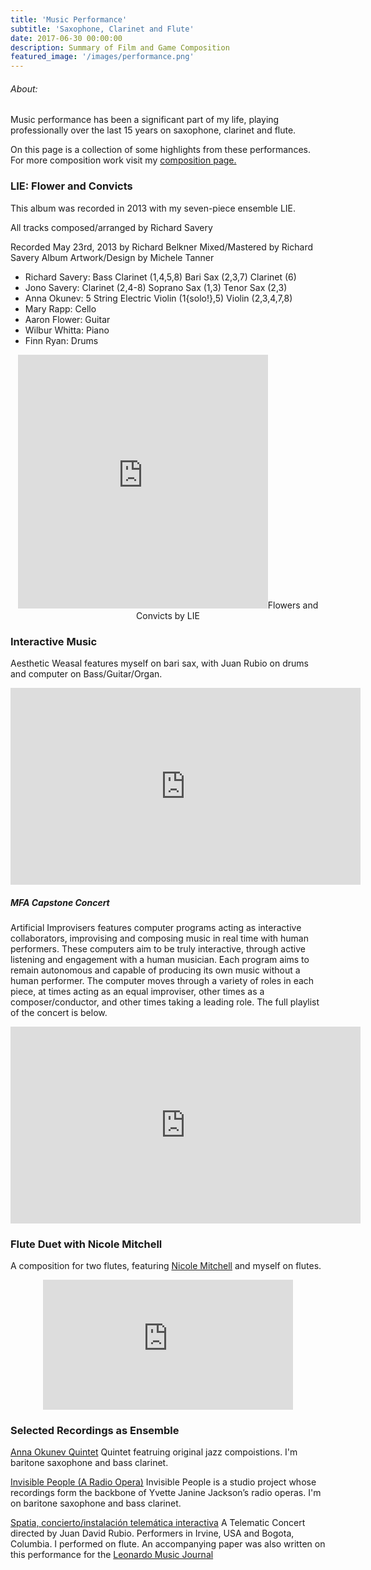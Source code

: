 ```yaml
---
title: 'Music Performance'
subtitle: 'Saxophone, Clarinet and Flute'
date: 2017-06-30 00:00:00
description: Summary of Film and Game Composition
featured_image: '/images/performance.png'
---
```

###### About:
Music performance has been a significant part of my life, playing professionally over the last 15 years on saxophone, clarinet and flute.

On this page is a collection of some highlights from these performances. For more composition work visit my [composition page.](/project/composition)

### LIE: Flower and Convicts
This album was recorded in 2013 with my seven-piece ensemble LIE.

All tracks composed/arranged by Richard Savery

Recorded May 23rd, 2013 by Richard Belkner
Mixed/Mastered by Richard Savery
Album Artwork/Design by Michele Tanner

- Richard Savery: Bass Clarinet (1,4,5,8) Bari Sax (2,3,7) Clarinet (6)
- Jono Savery: Clarinet (2,4-8) Soprano Sax (1,3) Tenor Sax (2,3)
- Anna Okunev: 5 String Electric Violin (1{solo!},5) Violin (2,3,4,7,8)
- Mary Rapp: Cello
- Aaron Flower: Guitar
- Wilbur Whitta: Piano
- Finn Ryan: Drums

<p align="center">
<iframe style="border: 0; width: 400px; height: 406px;" src="https://bandcamp.com/EmbeddedPlayer/album=2162772031/size=large/bgcol=ffffff/linkcol=0687f5/artwork=small/transparent=true/" seamless><a href="https://richardsavery.bandcamp.com/album/flowers-and-convicts"></iframe>Flowers and Convicts by LIE</a></iframe></p>

### Interactive Music
Aesthetic Weasal features myself on bari sax, with Juan Rubio on drums and computer on Bass/Guitar/Organ.
<iframe width="560" height="315" src="https://www.youtube.com/embed/PbPXrBGM3ps" frameborder="0" allow="accelerometer; autoplay; clipboard-write; encrypted-media; gyroscope; picture-in-picture" allowfullscreen></iframe>


##### MFA Capstone Concert

Artificial Improvisers features computer programs acting as interactive collaborators, improvising and composing music in real time with human performers. These computers aim to be truly interactive, through active listening and engagement with a human musician. Each program aims to remain autonomous and capable of producing its own music without a human performer. The computer moves through a variety of roles in each piece, at times acting as an equal improviser, other times as a composer/conductor, and other times taking a leading role. The full playlist of the concert is below.

<iframe width="560" height="315" src="https://www.youtube.com/embed/videoseries?list=PLTKANSuJYRFvJ1o4PxCYvhsAMmYhM_5Ad" frameborder="0" allow="accelerometer; autoplay; clipboard-write; encrypted-media; gyroscope; picture-in-picture" allowfullscreen></iframe>

### Flute Duet with Nicole Mitchell
A composition for two flutes, featuring [Nicole Mitchell](https://www.nicolemitchell.com/) and myself on flutes.
<p align="center"><iframe style="border: 0; width: 400px; height: 208px;" src="https://bandcamp.com/EmbeddedPlayer/album=504517863/size=large/bgcol=ffffff/linkcol=0687f5/artwork=small/transparent=true/" seamless><a href="https://richardsavery.bandcamp.com/album/cyclargus-erembis-flute-duets">Cyclargus Erembis - Flute Duets by richardsavery</a></iframe></p>

### Selected Recordings as Ensemble
[Anna Okunev Quintet](https://annaosavery.bandcamp.com/album/anna-savery-quintet)
Quintet featruing original jazz compoistions. I'm baritone saxophone and bass clarinet.


[Invisible People (A Radio Opera)](http://www.yvettejackson.com/ep01)
Invisible People is a studio project whose recordings form the backbone of Yvette Janine Jackson’s radio operas. I'm on baritone saxophone and bass clarinet.

[Spatia, concierto/instalación telemática interactiva](https://youtu.be/K9d6VVFLsUA)
A Telematic Concert directed by Juan David Rubio. Performers in Irvine, USA and Bogota, Columbia. I performed on flute.
An accompanying paper was also written on this performance for the [Leonardo Music Journal](http://www.mitpressjournals.org/doi/abs/10.1162/LMJ_a_00190#.VESZqIvF8sY)

<!-- Juan's Concert
<!-- https://www.youtube.com/watch?v=gPdRt-2GLwc -->
<!-- Hassan's concert -->
<!-- http://www.youtube.com/watch?v=F1XfIabHZaM -->

